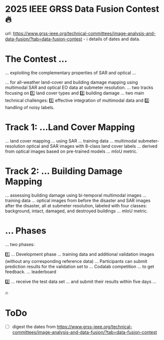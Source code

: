# 2025 IEEE GRSS Data Fusion Contest 🔥

url: https://www.grss-ieee.org/technical-committees/image-analysis-and-data-fusion/?tab=data-fusion-contest - ℹ️ details of dates and data.



# The Contest ...

... exploiting the complementary properties of SAR and optical ...

... for all-weather land-cover and building damage mapping using multimodal SAR and optical EO data at submeter resolution. ... two tracks focusing on 1️⃣ land cover types and 2️⃣ building damage ... two main technical challenges: 1️⃣ effective integration of multimodal data and 2️⃣ handling of noisy labels.

# Track 1: ...Land Cover Mapping

... land cover mapping ... using SAR ... training data ... multimodal submeter-resolution optical and SAR images with 8-class land cover labels ... derived from optical images based on pre-trained models ... mIoU metric.

# Track 2: ... Building Damage Mapping

... assessing building damage using bi-temporal multimodal images ... training data ... optical images from before the disaster and SAR images after the disaster, all at submeter resolution, labeled with four classes: background, intact, damaged, and destroyed buildings ... mIoU metric.

# ... Phases

... two phases:

1️⃣ ... Development phase ... training data and additional validation images (without any corresponding reference data) ... Participants can submit prediction results for the validation set to ... Codalab competition ... to get feedback. ... leaderboard 

2️⃣ ... receive the test data set ... and submit their results within five days ...

🔥

# ToDo
- [ ] digest the dates from https://www.grss-ieee.org/technical-committees/image-analysis-and-data-fusion/?tab=data-fusion-contest
